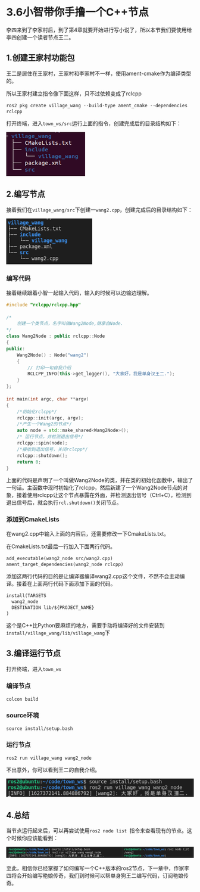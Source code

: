 # 3.6小智带你手撸一个C++节点

李四来到了李家村后，到了第4章就要开始进行写小说了，所以本节我们要使用给李四创建一个读者节点王二。



## 1.创建王家村功能包

王二是居住在王家村，王家村和李家村不一样，使用ament-cmake作为编译类型的。

所以王家村建立指令像下面这样，只不过依赖变成了rclcpp

```
ros2 pkg create village_wang --build-type ament_cmake --dependencies rclcpp
```

打开终端，进入`town_ws/src`运行上面的指令，创建完成后的目录结构如下：

![image-20210727193256467](3.6手撸一个节点C++版/imgs/image-20210727193256467.png)



## 2.编写节点

接着我们在`village_wang/src`下创建一`wang2.cpp`，创建完成后的目录结构如下：

![image-20210727201535444](3.6手撸一个节点C++版/imgs/image-20210727201535444.png)

### 编写代码

接着继续跟着小智一起输入代码，输入的时候可以边输边理解。

```cpp
#include "rclcpp/rclcpp.hpp"

/*
    创建一个类节点，名字叫做Wang2Node,继承自Node.
*/
class Wang2Node : public rclcpp::Node
{
public:
    Wang2Node() : Node("wang2")
    {
        // 打印一句自我介绍
        RCLCPP_INFO(this->get_logger(), "大家好，我是单身汉王二.");
    }
};

int main(int argc, char **argv)
{
	/*初始化rclcpp*/
    rclcpp::init(argc, argv);
    /*产生一个Wang2的节点*/
    auto node = std::make_shared<Wang2Node>();
    /* 运行节点，并检测退出信号*/
    rclcpp::spin(node);
    /*接收到退出信号，关闭rclcpp*/
    rclcpp::shutdown();
    return 0;
}
```

上面的代码是声明了一个叫做Wang2Node的类，并在类的初始化函数中，输出了一句话。主函数中现时初始化了rclcpp，然后新建了一个Wang2Node节点的对象，接着使用rclcpp让这个节点暴露在外面，并检测退出信号（Ctrl+C），检测到退出信号后，就会执行`rcl.shutdown()`关闭节点。

### 添加到CmakeLists

在wang2.cpp中输入上面的内容后，还需要修改一下CmakeLists.txt。

在CmakeLists.txt最后一行加入下面两行代码。

```
add_executable(wang2_node src/wang2.cpp)
ament_target_dependencies(wang2_node rclcpp)
```



添加这两行代码的目的是让编译器编译wang2.cpp这个文件，不然不会主动编译。接着在上面两行代码下面添加下面的代码。

```
install(TARGETS
  wang2_node
  DESTINATION lib/${PROJECT_NAME}
)
```

这个是C++比Python要麻烦的地方，需要手动将编译好的文件安装到`install/village_wang/lib/village_wang`下


## 3.编译运行节点

打开终端，进入`town_ws`

### 编译节点

```
colcon build
```

### source环境

```
source install/setup.bash
```

### 运行节点

```
ros2 run village_wang wang2_node
```

不出意外，你可以看到王二的自我介绍。

![image-20210727204912006](3.6手撸一个节点C++版/imgs/image-20210727204912006.png)



## 4.总结

当节点运行起来后，可以再尝试使用`ros2 node list `指令来查看现有的节点。这个时候你应该能看到：

![image-20210727205020561](3.6手撸一个节点C++版/imgs/image-20210727205020561.png)



至此，相信你已经掌握了如何编写一个C++版本的ros2节点，下一章中，作家李四将会开始编写艳娘传奇，我们到时候可以帮单身狗王二编写代码，订阅艳娘传奇。

















